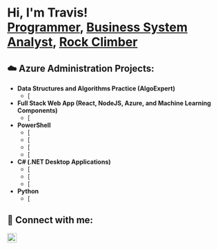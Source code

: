 <h1>Hi, I'm Travis! <br/><a href="https://github.com/ItsTriich">Programmer</a>, <a href="https://www.linkedin.com/in/tg12/">Business System Analyst</a>, <a href="https://www.linkedin.com/in/tg12/">Rock Climber</a></h1>

<h2>☁️ Azure Administration Projects:</h2>

- <b>Data Structures and Algorithms Practice (AlgoExpert)</b>
  - [
- <b>Full Stack Web App (React, NodeJS, Azure, and Machine Learning Components)</b>
  - [
- <b>PowerShell</b>
  - [
  - [
  - [
  - [
- <b>C# (.NET Desktop Applications)</b>
  - [
  - [
  - [
- <b>Python</b>
  - [



<h2> 🤳 Connect with me:</h2>

[<img align="left" alt="tg12 | LinkedIn" width="22px" src="https://cdn.jsdelivr.net/npm/simple-icons@v3/icons/linkedin.svg" />][linkedin]

[linkedin]: https://linkedin.com/in/tg12
